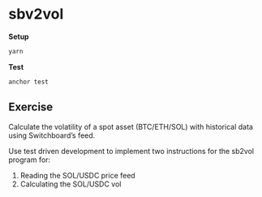 # sbv2vol

**Setup**

```bash
yarn
```

**Test**

```bash
anchor test
```

## Exercise

Calculate the volatility of a spot asset (BTC/ETH/SOL) with historical data using Switchboard’s feed.

Use test driven development to implement two instructions for the sb2vol program for:
1. Reading the SOL/USDC price feed
2. Calculating the SOL/USDC vol
